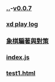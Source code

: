 
### [..](..)-[v0.0.7](https://github.com/littleflute/cchess/edit/master/ref/pu/readme.md)
### [xd play log](xd)
### [象棋騙著與對策](PianZhaoYuDuiCe)
### [index.js](index.js)
### [test1.html](test1.html)
